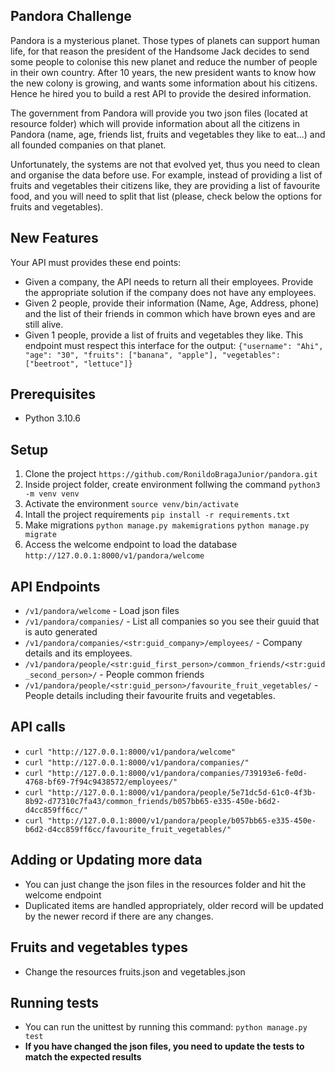 ## Pandora Challenge
Pandora is a mysterious planet. Those types of planets can support human life, for that reason the president of the Handsome Jack decides to send some people to colonise this new planet and reduce the number of people in their own country. After 10 years, the new president wants to know how the new colony is growing, and wants some information about his citizens. Hence he hired you to build a rest API to provide the desired information.

The government from Pandora will provide you two json files (located at resource folder) which will provide information about all the citizens in Pandora (name, age, friends list, fruits and vegetables they like to eat...) and all founded companies on that planet.

Unfortunately, the systems are not that evolved yet, thus you need to clean and organise the data before use. For example, instead of providing a list of fruits and vegetables their citizens like, they are providing a list of favourite food, and you will need to split that list (please, check below the options for fruits and vegetables).

## New Features
Your API must provides these end points:
- Given a company, the API needs to return all their employees. Provide the appropriate solution if the company does not have any employees.
- Given 2 people, provide their information (Name, Age, Address, phone) and the list of their friends in common which have brown eyes and are still alive.
- Given 1 people, provide a list of fruits and vegetables they like. This endpoint must respect this interface for the output: `{"username": "Ahi", "age": "30", "fruits": ["banana", "apple"], "vegetables": ["beetroot", "lettuce"]}`

## Prerequisites
- Python 3.10.6


## Setup
1. Clone the project `https://github.com/RonildoBragaJunior/pandora.git`
2. Inside project folder, create environment follwing the command
`python3 -m venv venv`
3. Activate the environment
`source venv/bin/activate`
4. Intall the project requirements
`pip install -r requirements.txt`
5. Make migrations
`python manage.py makemigrations`
`python manage.py migrate`
5. Access the welcome endpoint to load the database
`http://127.0.0.1:8000/v1/pandora/welcome`

## API Endpoints
- `/v1/pandora/welcome` - Load json files
- `/v1/pandora/companies/` - List all companies so you see their guuid that is auto generated
- `/v1/pandora/companies/<str:guid_company>/employees/` - Company details and its employees.
- `/v1/pandora/people/<str:guid_first_person>/common_friends/<str:guid_second_person>/` - People common friends
- `/v1/pandora/people/<str:guid_person>/favourite_fruit_vegetables/` - People details including their favourite fruits and vegetables.

## API calls
- `curl "http://127.0.0.1:8000/v1/pandora/welcome"`
- `curl "http://127.0.0.1:8000/v1/pandora/companies/"`
- `curl "http://127.0.0.1:8000/v1/pandora/companies/739193e6-fe0d-4768-bf69-7f94c9438572/employees/"`
- `curl "http://127.0.0.1:8000/v1/pandora/people/5e71dc5d-61c0-4f3b-8b92-d77310c7fa43/common_friends/b057bb65-e335-450e-b6d2-d4cc859ff6cc/"`
- `curl "http://127.0.0.1:8000/v1/pandora/people/b057bb65-e335-450e-b6d2-d4cc859ff6cc/favourite_fruit_vegetables/"`

## Adding or Updating more data
- You can just change the json files in the resources folder and hit the welcome endpoint
- Duplicated items are handled appropriately, older record will be updated by the newer record if there are any changes.

## Fruits and vegetables types
- Change the resources fruits.json and vegetables.json

## Running tests
- You can run the unittest by running this command: `python manage.py test`
- **If you have changed the json files, you need to update the tests to match the expected results**

